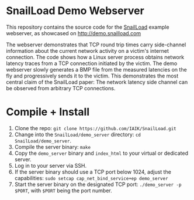 # SnailLoad Demo Webserver

This repository contains the source code for the [SnailLoad](https://www.snailload.com) example webserver, as showcased on http://demo.snailload.com

The webserver demonstrates that TCP round trip times carry side-channel information about the current network activity on a victim's internet connection.
The code shows how a Linux server process obtains network latency traces from a TCP connection initiated by the victim.
The demo webserver slowly generates a BMP file from the measured latencies on the fly and progressively sends it to the victim.
This demonstrates the most central claim of the SnailLoad paper: The network latency side channel can be observed from arbitrary TCP connections.

# Compile + Install

1. Clone the repo: `git clone https://github.com/IAIK/SnailLoad.git`
2. Change into the `SnailLoad/demo_server` directory: `cd SnailLoad/demo_server`.
3. Compile the server binary: `make`
4. Copy the `demo_server` binary and `index_html` to your virtual or dedicated server.
5. Log in to your server via SSH.
6. If the server binary should use a TCP port below 1024, adjust the capabilities: `sudo setcap cap_net_bind_service+ep demo_server`
7. Start the server binary on the designated TCP port: `./demo_server -p $PORT`, with `$PORT` being the port number.
